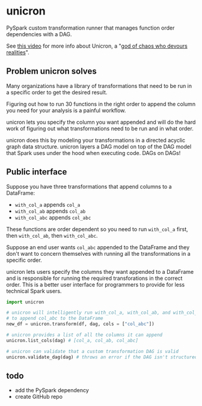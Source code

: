 # unicron

PySpark custom transformation runner that manages function order dependencies with a DAG.

See [this video](https://www.youtube.com/watch?v=hzNsOGt3bHk) for more info about Unicron, a "[god of chaos who devours realities](https://en.wikipedia.org/wiki/Unicron)".

## Problem unicron solves

Many organizations have a library of transformations that need to be run in a specific order to get the desired result.

Figuring out how to run 30 functions in the right order to append the column you need for your analysis is a painful workflow.

unicron lets you specify the column you want appended and will do the hard work of figuring out what transformations need to be run and in what order.

unicron does this by modeling your transformations in a directed acyclic graph data structure.  unicron layers a DAG model on top of the DAG model that Spark uses under the hood when executing code.  DAGs on DAGs!

## Public interface

Suppose you have three transformations that append columns to a DataFrame:

* `with_col_a` appends `col_a`
* `with_col_ab` appends `col_ab`
* `with_col_abc` appends `col_abc`

These functions are order dependent so you need to run `with_col_a` first, then `with_col_ab`, then `with_col_abc`.

Suppose an end user wants `col_abc` appended to the DataFrame and they don't want to concern themselves with running all the transformations in a specific order.

unicron lets users specify the columns they want appended to a DataFrame and is responsible for running the required transforations in the correct order.  This is a better user interface for programmers to provide for less technical Spark users.

```python
import unicron

# unicron will intelligently run with_col_a, with_col_ab, and with_col_abc in the right order
# to append col_abc to the DataFrame
new_df = unicron.transform(df, dag, cols = ["col_abc"])

# unicron provides a list of all the columns it can append
unicron.list_cols(dag) # [col_a, col_ab, col_abc]

# unicron can validate that a custom transformation DAG is valid
unicron.validate_dag(dag) # throws an error if the DAG isn't structured logically
```

## todo

* add the PySpark dependency
* create GitHub repo

